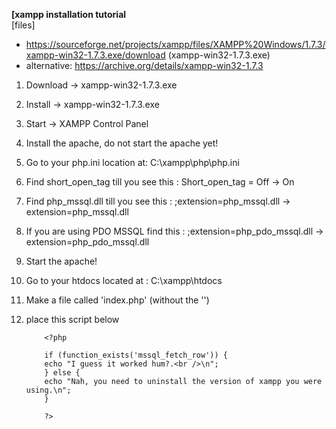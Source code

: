 <b>[xampp installation tutorial</b><br>
[files]<br>
  - https://sourceforge.net/projects/xampp/files/XAMPP%20Windows/1.7.3/xampp-win32-1.7.3.exe/download (xampp-win32-1.7.3.exe)
  - alternative: https://archive.org/details/xampp-win32-1.7.3
 
 
1. Download -> xampp-win32-1.7.3.exe
2. Install -> xampp-win32-1.7.3.exe
3. Start -> XAMPP Control Panel
4. Install the apache, do not start the apache yet!
5. Go to your php.ini location at: C:\xampp\php\php.ini
6. Find short_open_tag till you see this : Short_open_tag = Off -> On
7. Find php_mssql.dll till you see this : ;extension=php_mssql.dll -> extension=php_mssql.dll
8. If you are using PDO MSSQL find this : ;extension=php_pdo_mssql.dll -> extension=php_pdo_mssql.dll
9. Start the apache!
10. Go to your htdocs located at : C:\xampp\htdocs
11. Make a file called 'index.php' (without the '')
12. place this script below
  
            <?php

            if (function_exists('mssql_fetch_row')) {
            echo "I guess it worked hum?.<br />\n";
            } else {
            echo "Nah, you need to uninstall the version of xampp you were using.\n";
            }

            ?>
